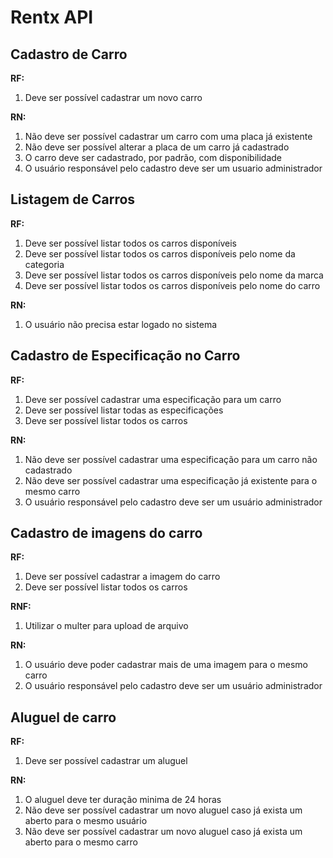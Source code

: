 # Rentx API

## **Cadastro de Carro**

**RF:**

1. Deve ser possível cadastrar um novo carro

**RN:**

1. Não deve ser possível cadastrar um carro com uma placa já existente
2. Não deve ser possível alterar a placa de um carro já cadastrado
3. O carro deve ser cadastrado, por padrão, com disponibilidade
4. O usuário responsável pelo cadastro deve ser um usuario administrador

## **Listagem de Carros**

**RF:**

1. Deve ser possível listar todos os carros disponíveis
2. Deve ser possível listar todos os carros disponíveis pelo nome da categoria
3. Deve ser possível listar todos os carros disponíveis pelo nome da marca
4. Deve ser possível listar todos os carros disponíveis pelo nome do carro

**RN:**

1. O usuário não precisa estar logado no sistema

## **Cadastro de Especificação no Carro**

**RF:**

1. Deve ser possível cadastrar uma especificação para um carro
2. Deve ser possível listar todas as especificações
3. Deve ser possível listar todos os carros

**RN:**

1. Não deve ser possível cadastrar uma especificação para um carro não cadastrado
2. Não deve ser possível cadastrar uma especificação já existente para o mesmo carro
3. O usuário responsável pelo cadastro deve ser um usuário administrador

## **Cadastro de imagens do carro**

**RF:**

1. Deve ser possível cadastrar a imagem do carro
2. Deve ser possível listar todos os carros

**RNF:**

1. Utilizar o multer para upload de arquivo

**RN:**

1. O usuário deve poder cadastrar mais de uma imagem para o mesmo carro
2. O usuário responsável pelo cadastro deve ser um usuário administrador

## **Aluguel de carro**

**RF:**

1. Deve ser possível cadastrar um aluguel

**RN:**

1. O aluguel deve ter duração minima de 24 horas
2. Não deve ser possível cadastrar um novo aluguel caso já exista um aberto para o mesmo usuário
3. Não deve ser possível cadastrar um novo aluguel caso já exista um aberto para o mesmo carro
